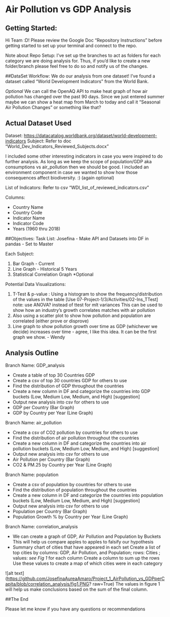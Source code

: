 # Air Pollution vs GDP Analysis
## Getting Started:
Hi Team :D!
Please review the Google Doc “Repository Instructions” before getting started to set up your terminal and connect to the repo.

Note about Repo Setup:
I’ve set up the branches to act as folders for each category we are doing analysis for. 
Thus, if you’d like to create a new folder/branch please feel free to do so and notify us of the changes. 

##DataSet Workflow:
We do our analysis from one dataset! I’ve found a dataset called “World Development Indicators” from the World Bank. 

*Optional*
We can call the OpenAQ API to make heat graph of how air pollution has changed over the past 90 days. 
Since we just entered summer maybe we can show a heat map from March to today and call it “Seasonal Air Pollution Changes” or something like that?

## Actual Dataset Used
Dataset: https://datacatalog.worldbank.org/dataset/world-development-indicators
Subject:
Refer to doc “World_Dev_Indicators_Reviewed_Subjects.docx”

I included some other interesting indicators in case you were inspired to do further analysis. 
As long as we keep the scope of population/GDP aka consumptions vs air_pollution then we should be good. 
I included an environment component in case we wanted to show how those consequences affect biodiversity. :) (again optional)

List of Indicators:
Refer to csv “WDI_list_of_reviewed_indicators.csv”

Columns: 
- Country Name
- Country Code
- Indicator Name
- Indicator Code
- Years (1960 thru 2018)

##Objectives:
Task List: 
Josefina - Make API and Datasets into DF in pandas - Set to Master

Each Subject: 
1. Bar Graph - Current
2. Line Graph - Historical 5 Years
3. Statistical Correlation Graph *Optional

Potential Data Visualizations:
1. T-Test & p-value : Using a histogram to show the frequency/distribution of the values in the table [Use 07-Project-1/3/Activities/02-Ins_TTest] note: use ANOVA? instead of ttest for mlt variances
This can be used to show how an industry’s growth correlates matches with air pollution
2. Also using a scatter plot to show how pollution and population are correlated (either prove or disprove)
3. Line graph to show pollution growth over time as GDP (whichever we decide) increases over time - agree, I like this idea. It can be the first graph we show. - Wendy

## Analysis Outline <Alex>
Branch Name: GDP_analysis <Alex>
- Create a table of top 30 Countries GDP <Alex B>
- Create a csv of top 30 countries GDP for others to use
- Find the distribution of GDP throughout the countries 
- Create a new column in DF and categorize the countries into GDP buckets (Low, Medium Low, Medium, and High) [suggestion] 
- Output new analysis into csv for others to use
- GDP per Country (Bar Graph)
- GDP by Country per Year (Line Graph)
  
  
 Branch Name: air_pollution <Joyce>
- Create a csv of CO2 pollution by countries for others to use
- Find the distribution of air pollution throughout the countries 
- Create a new column in DF and categorize the countries into air pollution buckets (Low, Medium Low, Medium, and High) [suggestion]
- Output new analysis into csv for others to use
- Air Pollution per Country (Bar Graph)
- CO2 & PM.25 by Country per Year (Line Graph)
  
Branch Name: population <Wendy>
- Create a csv of population by countries for others to use
- Find the distribution of population throughout the countries 
- Create a new column in DF and categorize the countries into population buckets (Low, Medium Low, Medium, and High) [suggestion]
- Output new analysis into csv for others to use
- Population per Country (Bar Graph)
- Population Growth % by Country per Year (Line Graph)
  
Branch Name: correlation_analysis <All>
- We can create a graph of GDP, Air Pollution and Population by Buckets 
This will help us compare apples to apples to falsify our hypothesis
- Summary chart of cities that have appeared in each set
Create a list of top cities by columns: GDP, Air Pollution, and Population; rows: Cities ; values: *see Fig 1* for each column
Create a column to sum up the rows
Use these values to create a map of which cities were in each category

![alt text] (https://github.com/JosefinaAureaAmaro/Project_1_AirPollution_vs_GDPperCapita/blob/correlation_analysis/fig1.PNG? raw=True)
The values in figure 1 will help us make conclusions based on the sum of the final column. 

##The End

Please let me know if you have any questions or recommendations















